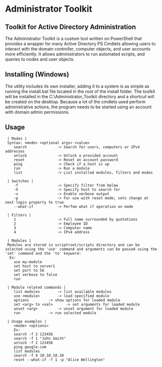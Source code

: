 # Administrator Toolkit
## Toolkit for Active Directory Administration
The Administrator Toolkit is a custom tool written on PowerShell that provides a wrapper for many Active Directory PS Cmdlets allowing users to interact with the domain controller, computer objects, and user accounts more efficiently. It allows administrators to run automated scripts, and queries to nodes and user objects.

## Installing (Windows)

The utility includes its own installer, adding it to a system is as simple as running the install.bat file located in the root of the install folder. The toolkit will be installed in the C:\Administrator_Toolkit directory and a shortcut will be created on the desktop.
Because a lot of the cmdlets used perform administrative actions, the program needs to be started using an account with domain admin permissions.

## Usage
``` 
 | Modes |
 Syntax: <mode> <optional args> <value>
    search     			-> Search for users, computers or IPv4 addresses  
    unlock        		-> Unlock a provided account
    reset         		-> Reset an account password
    ping          		-> Check if a host is up
    run           		-> Run a module
    list          		-> List installed modules, filters and modes

 | Switches |
    -f            		-> Specify filter from below 
    -h            		-> Specify host to search for
    -v            		-> Enable verbose output
    -p            		-> For use with reset mode; sets change at next login property to true
    --what-if     		-> Perfom what if operation on mode

 | Filters |
    1             		-> Full name surrounded by quotations
    2             		-> Employee ID
    3             		-> Computer name
    4             		-> IPv4 address

 | Modules |
 Modules are stored in scriptroot/scripts directory and can be selected using the 'use' command and arguments can be passed using the 'set' command and the 'to' keyword:	
  Ex:
    use my-module
    set host to server1
    set port to 56
    set verbose to false
    run 

 | Module related commands |
    list modules		-> list available modules
    use <module>		-> load specified module
    options			-> show options for loaded module    
    set <arg> to <val>  	-> set arguments for loaded module
    unset <arg>			-> unset argument for loaded module
    run				-> run selected module

 | Usage examples |
    <mode> <options>
    Ex:
    search -f 2 123456
    search -f 1 "John Smith"
    unlock -f 2 123456
    ping google.com
    list modules
    search -f 4 10.10.10.10
    reset --what-if -f 1 -p "Alice Wellington"
```
